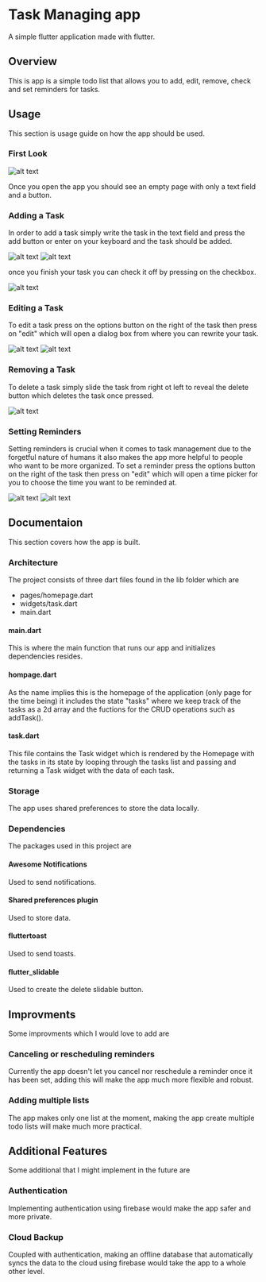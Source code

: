 # Task Managing app

A simple flutter application made with flutter.

## Overview

This is app is a simple todo list that allows you to add, edit, remove, check and set reminders for tasks.

## Usage

This section is usage guide on how the app should be used.

### First Look

![alt text](https://github.com/AhmeddNofal/todoapp/blob/main/screenshots/scr1.png?raw=true)

Once you open the app you should see an empty page with only a text field and a button.

### Adding a Task

In order to add a task simply write the task in the text field and press the add button or enter on your keyboard
and the task should be added.

![alt text](https://github.com/AhmeddNofal/todoapp/blob/main/screenshots/scr2.png?raw=true)
![alt text](https://github.com/AhmeddNofal/todoapp/blob/main/screenshots/scr3.png?raw=true)

once you finish your task you can check it off by pressing on the checkbox.

![alt text](https://github.com/AhmeddNofal/todoapp/blob/main/screenshots/scr4.png?raw=true)


### Editing a Task

To edit a task press on the options button on the right of the task then press on "edit" which
will open a dialog box from where you can rewrite your task.

![alt text](https://github.com/AhmeddNofal/todoapp/blob/main/screenshots/scr5.png?raw=true)
![alt text](https://github.com/AhmeddNofal/todoapp/blob/main/screenshots/scr6.png?raw=true)

### Removing a Task

To delete a task simply slide the task from right ot left to reveal the delete button which deletes 
the task once pressed.

![alt text](https://github.com/AhmeddNofal/todoapp/blob/main/screenshots/scr8.png?raw=true)

### Setting Reminders

Setting reminders is crucial when it comes to task management due to the forgetful nature of humans it also makes the 
app more helpful to people who want to be more organized. To set a reminder press the options button on the right of the task
then press on "edit" which will open a time picker for you to choose the time you want to be reminded at.

![alt text](https://github.com/AhmeddNofal/todoapp/blob/main/screenshots/scr5.png?raw=true)
![alt text](https://github.com/AhmeddNofal/todoapp/blob/main/screenshots/scr7.png?raw=true)

## Documentaion

This section covers how the app is built.

### Architecture

The project consists of three dart files found in the lib folder which are
 - pages/homepage.dart
 - widgets/task.dart
 - main.dart

#### main.dart

This is where the main function that runs our app and initializes dependencies resides.

#### hompage.dart

As the name implies this is the homepage of the application (only page for the time being)
it includes the state "tasks" where we keep track of the tasks as a 2d array and the fuctions for the 
CRUD operations such as addTask().

#### task.dart

This file contains the Task widget which is rendered by the Homepage with the tasks in its state by looping through the
tasks list and passing and returning a Task widget with the data of each task.

### Storage

The app uses shared preferences  to store the data locally.

### Dependencies

The packages used in this project are

#### Awesome Notifications

Used to send notifications.

#### Shared preferences plugin

Used to store data.

#### fluttertoast

Used to send toasts.

#### flutter_slidable 

Used to create the delete slidable button.

## Improvments

Some improvments which I would love to add are

### Canceling or rescheduling reminders

Currently the app doesn't let you cancel nor reschedule a reminder once it has been set, adding this will make the app much more flexible and robust.

### Adding multiple lists

The app makes only one list at the moment, making the app create multiple todo lists will make much more practical.

## Additional Features

Some additional that I might implement in the future are

### Authentication

Implementing authentication using firebase would make the app safer and more private.

### Cloud Backup

Coupled with authentication, making an offline database that automatically syncs the data to the cloud using firebase would take the app to a whole other level.

